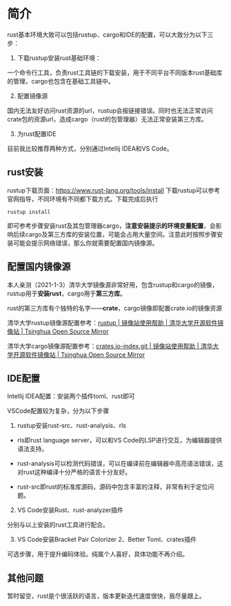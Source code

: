 # 简介

rust基本环境大致可以包括rustup、cargo和IDE的配置，可以大致分为以下三步：

1. 下载rustup安装rust基础环境：
  
  一个命令行工具，负责rust工具链的下载安装，用于不同平台不同版本rust基础库的管理，cargo也包含在基础工具链中。
  
2. 配置镜像源
  
  国内无法友好访问rust资源的url，rustup会报链接错误。同时也无法正常访问crate包的资源url，造成cargo（rust的包管理器）无法正常安装第三方库。
  
3. 为rust配置IDE
  
  目前我比较推荐两种方式，分别通过Intellij IDEA和VS Code。
  

## rust安装

rustup下载页面：https://www.rust-lang.org/tools/install
下载rustup可以参考官网指导，不同环境有不同都下载方式。下载完成后执行

```shell
rustup install
```

即可参考步骤安装rust及其包管理器cargo，**注意安装提示的环境变量配置**，会影响后续cargo及第三方库的安装位置，可能会占用大量空间。注意此时按照步骤安装可能会提示网络错误，那么你就需要配置国内镜像源。

## 配置国内镜像源

本人亲测（2021-1-3）清华大学镜像源非常好用，包含rustup和cargo的镜像，rustup用于**安装rust**，cargo用于**第三方库**。

rust的第三方库有个独特的名字——**crate**，cargo镜像即配置crate.io的镜像资源

清华大学rustup镜像源配置参考：[rustup | 镜像站使用帮助 | 清华大学开源软件镜像站 | Tsinghua Open Source Mirror](https://mirrors.tuna.tsinghua.edu.cn/help/rustup/)

清华大学cargo镜像源配置参考：[crates.io-index.git | 镜像站使用帮助 | 清华大学开源软件镜像站 | Tsinghua Open Source Mirror](https://mirrors.tuna.tsinghua.edu.cn/help/crates.io-index.git/)

## IDE配置

Intellij IDEA配置：安装两个插件toml、rust即可

VSCode配置较为复杂，分为以下步骤

1. rustup安装rust-src、rust-analysis、rls
  
  - rls即rust language server，可以和VS Code的LSP进行交互，为编辑器提供语法支持。
    
  - rust-analysis可以检测代码错误，可以在编译前在编辑器中高亮语法错误，这对rust这种编译十分严格的语言十分友好。
    
  - rust-src即rust的标准库源码，源码中包含丰富的注释，非常有利于定位问题。
    
2. VS Code安装Rust、rust-analyzer插件
  
  分别与以上安装的rust工具进行配合。
  
3. VS Code安装Bracket Pair Colorizer 2、Better Toml、crates插件
  
  可选步骤，用于提升编码体验。纯属个人喜好，具体功能不再介绍。
  

## 其他问题

暂时留空，rust是个很活跃的语言，版本更新迭代速度很快，我尽量跟上。

